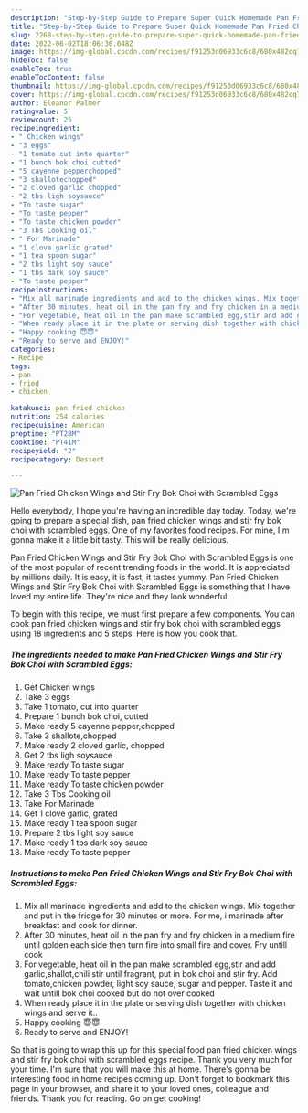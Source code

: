 ```yaml
---
description: "Step-by-Step Guide to Prepare Super Quick Homemade Pan Fried Chicken Wings and Stir Fry Bok Choi with Scrambled Eggs"
title: "Step-by-Step Guide to Prepare Super Quick Homemade Pan Fried Chicken Wings and Stir Fry Bok Choi with Scrambled Eggs"
slug: 2268-step-by-step-guide-to-prepare-super-quick-homemade-pan-fried-chicken-wings-and-stir-fry-bok-choi-with-scrambled-eggs
date: 2022-06-02T18:06:36.048Z
image: https://img-global.cpcdn.com/recipes/f91253d06933c6c8/680x482cq70/pan-fried-chicken-wings-and-stir-fry-bok-choi-with-scrambled-eggs-recipe-main-photo.jpg
hideToc: false
enableToc: true
enableTocContent: false
thumbnail: https://img-global.cpcdn.com/recipes/f91253d06933c6c8/680x482cq70/pan-fried-chicken-wings-and-stir-fry-bok-choi-with-scrambled-eggs-recipe-main-photo.jpg
cover: https://img-global.cpcdn.com/recipes/f91253d06933c6c8/680x482cq70/pan-fried-chicken-wings-and-stir-fry-bok-choi-with-scrambled-eggs-recipe-main-photo.jpg
author: Eleanor Palmer
ratingvalue: 5
reviewcount: 25
recipeingredient:
- " Chicken wings"
- "3 eggs"
- "1 tomato cut into quarter"
- "1 bunch bok choi cutted"
- "5 cayenne pepperchopped"
- "3 shallotechopped"
- "2 cloved garlic chopped"
- "2 tbs ligh soysauce"
- "To taste sugar"
- "To taste pepper"
- "To taste chicken powder"
- "3 Tbs Cooking oil"
- " For Marinade"
- "1 clove garlic grated"
- "1 tea spoon sugar"
- "2 tbs light soy sauce"
- "1 tbs dark soy sauce"
- "To taste pepper"
recipeinstructions:
- "Mix all marinade ingredients and add to the chicken wings. Mix together and put in the fridge for 30 minutes or more. For me, i marinade after breakfast and cook for dinner."
- "After 30 minutes, heat oil in the pan fry and fry chicken in a medium fire until golden each side then turn fire into small fire and cover. Fry untill cook"
- "For vegetable, heat oil in the pan make scrambled egg,stir and add garlic,shallot,chili stir until fragrant, put in bok choi and stir fry. Add tomato,chicken powder, light soy sauce, sugar and pepper. Taste it and wait untill bok choi cooked but do not over cooked"
- "When ready place it in the plate or serving dish together with chicken wings and serve it.."
- "Happy cooking 😇😇"
- "Ready to serve and ENJOY!"
categories:
- Recipe
tags:
- pan
- fried
- chicken

katakunci: pan fried chicken 
nutrition: 254 calories
recipecuisine: American
preptime: "PT28M"
cooktime: "PT41M"
recipeyield: "2"
recipecategory: Dessert

---
```



![Pan Fried Chicken Wings and Stir Fry Bok Choi with Scrambled Eggs](https://img-global.cpcdn.com/recipes/f91253d06933c6c8/680x482cq70/pan-fried-chicken-wings-and-stir-fry-bok-choi-with-scrambled-eggs-recipe-main-photo.jpg)

Hello everybody, I hope you're having an incredible day today. Today, we're going to prepare a special dish, pan fried chicken wings and stir fry bok choi with scrambled eggs. One of my favorites food recipes. For mine, I'm gonna make it a little bit tasty. This will be really delicious.

Pan Fried Chicken Wings and Stir Fry Bok Choi with Scrambled Eggs is one of the most popular of recent trending foods in the world. It is appreciated by millions daily. It is easy, it is fast, it tastes yummy. Pan Fried Chicken Wings and Stir Fry Bok Choi with Scrambled Eggs is something that I have loved my entire life. They're nice and they look wonderful.




To begin with this recipe, we must first prepare a few components. You can cook pan fried chicken wings and stir fry bok choi with scrambled eggs using 18 ingredients and 5 steps. Here is how you cook that.

<!--inarticleads1-->

##### The ingredients needed to make Pan Fried Chicken Wings and Stir Fry Bok Choi with Scrambled Eggs:

1. Get  Chicken wings
1. Take 3 eggs
1. Take 1 tomato, cut into quarter
1. Prepare 1 bunch bok choi, cutted
1. Make ready 5 cayenne pepper,chopped
1. Take 3 shallote,chopped
1. Make ready 2 cloved garlic, chopped
1. Get 2 tbs ligh soysauce
1. Make ready To taste sugar
1. Make ready To taste pepper
1. Make ready To taste chicken powder
1. Take 3 Tbs Cooking oil
1. Take  For Marinade
1. Get 1 clove garlic, grated
1. Make ready 1 tea spoon sugar
1. Prepare 2 tbs light soy sauce
1. Make ready 1 tbs dark soy sauce
1. Make ready To taste pepper




<!--inarticleads2-->

##### Instructions to make Pan Fried Chicken Wings and Stir Fry Bok Choi with Scrambled Eggs:

1. Mix all marinade ingredients and add to the chicken wings. Mix together and put in the fridge for 30 minutes or more. For me, i marinade after breakfast and cook for dinner.
1. After 30 minutes, heat oil in the pan fry and fry chicken in a medium fire until golden each side then turn fire into small fire and cover. Fry untill cook
1. For vegetable, heat oil in the pan make scrambled egg,stir and add garlic,shallot,chili stir until fragrant, put in bok choi and stir fry. Add tomato,chicken powder, light soy sauce, sugar and pepper. Taste it and wait untill bok choi cooked but do not over cooked
1. When ready place it in the plate or serving dish together with chicken wings and serve it..
1. Happy cooking 😇😇
1. Ready to serve and ENJOY!



So that is going to wrap this up for this special food pan fried chicken wings and stir fry bok choi with scrambled eggs recipe. Thank you very much for your time. I'm sure that you will make this at home. There's gonna be interesting food in home recipes coming up. Don't forget to bookmark this page in your browser, and share it to your loved ones, colleague and friends. Thank you for reading. Go on get cooking!
